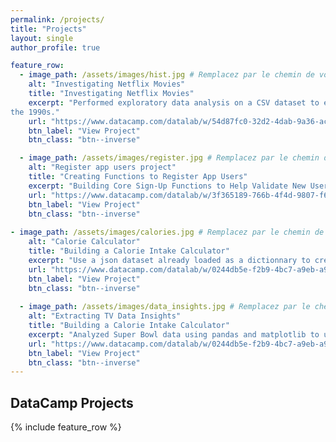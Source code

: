 ```yaml
---
permalink: /projects/
title: "Projects"
layout: single
author_profile: true

feature_row:
  - image_path: /assets/images/hist.jpg # Remplacez par le chemin de votre image
    alt: "Investigating Netflix Movies"
    title: "Investigating Netflix Movies"
    excerpt: "Performed exploratory data analysis on a CSV dataset to explore trends in movies from
the 1990s."
    url: "https://www.datacamp.com/datalab/w/54d87fc0-32d2-4dab-9a36-ac2527552262/edit" # Lien vers votre projet
    btn_label: "View Project"
    btn_class: "btn--inverse"

  - image_path: /assets/images/register.jpg # Remplacez par le chemin de votre image
    alt: "Register app users project"
    title: "Creating Functions to Register App Users"
    excerpt: "Building Core Sign-Up Functions to Help Validate New Users with the functions created in the sub-project [Creating Functions to Register App Users](https://www.datacamp.com/datalab/w/3f365189-766b-4f4d-9807-f63e5e7c5955/edit) "
    url: "https://www.datacamp.com/datalab/w/3f365189-766b-4f4d-9807-f63e5e7c5955/edit" # Lien vers votre projet
    btn_label: "View Project"
    btn_class: "btn--inverse"
    
- image_path: /assets/images/calories.jpg # Remplacez par le chemin de votre image
    alt: "Calorie Calculator"
    title: "Building a Calorie Intake Calculator"
    excerpt: "Use a json dataset already loaded as a dictionnary to create functions to calculate and display total nutritional values"
    url: "https://www.datacamp.com/datalab/w/0244db5e-f2b9-4bc7-a9eb-a924fb23c52a/edit" # Lien vers votre projet
    btn_label: "View Project"
    btn_class: "btn--inverse"
  
  - image_path: /assets/images/data_insights.jpg # Remplacez par le chemin de votre image
    alt: "Extracting TV Data Insights"
    title: "Building a Calorie Intake Calculator"
    excerpt: "Analyzed Super Bowl data using pandas and matplotlib to uncover insights about viewership, game outcomes, and halftime shows."
    url: "https://www.datacamp.com/datalab/w/0244db5e-f2b9-4bc7-a9eb-a924fb23c52a/edit" # Lien vers votre projet
    btn_label: "View Project"
    btn_class: "btn--inverse"
---
```


## DataCamp Projects

{% include feature_row %}
